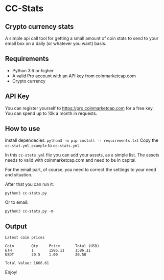 # CC-Stats
## Crypto currency stats

A simple api call tool for getting a small amount of coin stats 
to send to your email box on a daily (or whatever you want) basis.

## Requirements
- Python 3.6 or higher
- A valid Pro account with an API key from coinmarketcap.com
- Crypto currency

## API Key
You can register yourself to https://pro.coinmarketcap.com for
a free key. You can spend up to 10k a month in requests.

## How to use
Install dependecies: `python3 -m pip install -r requirements.txt`
Copy the `cc-stat.yml_example` to `cc-stats.yml`.

In this `cc-stats.yml` file you can add your assets, as a simple list.
The assets needs to valid with coinmarketcap.com and need to be in
capital.

For the email part, of course, you need to correct the settings to
your need and situation. 

After that you can run it:

```
python3 cc-stats.py
```

Or to email:

```
python3 cc-stats.py -m
```

## Output
```
Latest coin prices

Coin        Qty     Price       Total (USD)
ETH         1       1586.11     1586.11
USDT        20.5    1.00        20.50

Total Value: 1606.61
```

Enjoy!
